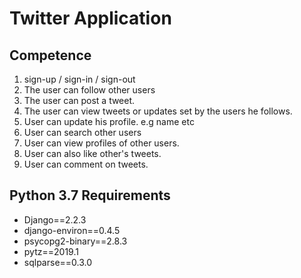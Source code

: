 # Twitter Application

## Competence
1. sign-up / sign-in / sign-out 
2. The user can follow other users
3. The user can post a tweet. 
4. The user can view tweets or updates set by the users he follows.
5. User can update his profile. e.g name etc 
6. User can search other users 
7. User can view profiles of other users. 
8. User can also like other's tweets.
9. User can comment on tweets.

## Python 3.7 Requirements
- Django==2.2.3
- django-environ==0.4.5
- psycopg2-binary==2.8.3
- pytz==2019.1
- sqlparse==0.3.0

